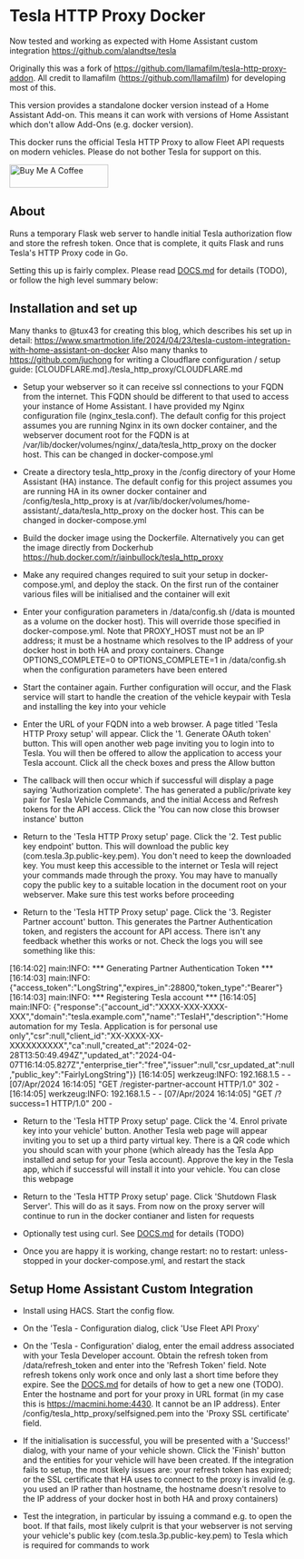 # Tesla HTTP Proxy Docker

Now tested and working as expected with Home Assistant custom integration https://github.com/alandtse/tesla

Originally this was a fork of https://github.com/llamafilm/tesla-http-proxy-addon. All credit to llamafilm (https://github.com/llamafilm) for developing most of this. 

This version provides a standalone docker version instead of a Home Assistant Add-on. This means it can work with versions of Home Assistant which don't allow Add-Ons (e.g. docker version).

This docker runs the official Tesla HTTP Proxy to allow Fleet API requests on modern vehicles. Please do not bother Tesla for support on this.

<a href="https://www.buymeacoffee.com/iainbullock" target="_blank"><img src="https://cdn.buymeacoffee.com/buttons/default-orange.png" alt="Buy Me A Coffee" height="41" width="174"></a>

## About
Runs a temporary Flask web server to handle initial Tesla authorization flow and store the refresh token.  Once that is complete, it quits Flask and runs Tesla's HTTP Proxy code in Go.

Setting this up is fairly complex.  Please read [DOCS.md](./tesla_http_proxy/DOCS.md) for details (TODO), or follow the high level summary below:

## Installation and set up

Many thanks to @tux43 for creating this blog, which describes his set up in detail: https://www.smartmotion.life/2024/04/23/tesla-custom-integration-with-home-assistant-on-docker
Also many thanks to https://github.com/juchong for writing a Cloudflare configuration / setup guide: [CLOUDFLARE.md]./tesla_http_proxy/CLOUDFLARE.md

 - Setup your webserver so it can receive ssl connections to your FQDN from the internet. This FQDN should be different to that used to access your instance of Home Assistant. I have provided my Nginx configuration file (nginx_tesla.conf). The default config for this project assumes you are running Nginx in its own docker container, and the webserver document root for the FQDN is at /var/lib/docker/volumes/nginx/_data/tesla_http_proxy on the docker host. This can be changed in docker-compose.yml

 - Create a directory tesla_http_proxy in the /config directory of your Home Assistant (HA) instance. The default config for this project assumes you are running HA in its owner docker container and /config/tesla_http_proxy is at /var/lib/docker/volumes/home-assistant/_data/tesla_http_proxy on the docker host. This can be changed in docker-compose.yml

 - Build the docker image using the Dockerfile. Alternatively you can get the image directly from Dockerhub https://hub.docker.com/r/iainbullock/tesla_http_proxy

 - Make any required changes required to suit your setup in docker-compose.yml, and deploy the stack. On the first run of the container various files will be initialised and the container will exit

 - Enter your configuration parameters in /data/config.sh (/data is mounted as a volume on the docker host). This will override those specified in docker-compose.yml. Note that PROXY_HOST must not be an IP address; it must be a hostname which resolves to the IP address of your docker host in both HA and proxy containers. Change OPTIONS_COMPLETE=0 to OPTIONS_COMPLETE=1 in /data/config.sh when the configuration parameters have been entered 
 
 - Start the container again. Further configuration will occur, and the Flask service will start to handle the creation of the vehicle keypair with Tesla and installing the key into your vehicle

 - Enter the URL of your FQDN into a web browser. A page titled 'Tesla HTTP Proxy setup' will appear. Click the '1. Generate OAuth token' button. This will open another web page inviting you to login into to Tesla. You will then be offered to allow the application to access your Tesla account. Click all the check boxes and press the Allow button

 - The callback will then occur which if successful will display a page saying 'Authorization complete'. The has generated a public/private key pair for Tesla Vehicle Commands, and the initial Access and Refresh tokens for the API access. Click the 'You can now close this browser instance' button

 - Return to the 'Tesla HTTP Proxy setup' page. Click the '2. Test public key endpoint' button. This will download the public key (com.tesla.3p.public-key.pem). You don't need to keep the downloaded key. You must keep this accessible to the internet or Tesla will reject your commands made through the proxy. You may have to manually copy the public key to a suitable location in the document root on your webserver. Make sure this test works before proceeding

 - Return to the 'Tesla HTTP Proxy setup' page. Click the '3. Register Partner account' button. This generates the Partner Authentication token, and registers the account for API access. There isn't any feedback whether this works or not. Check the logs you will see something like this:
   
[16:14:02] main:INFO: *** Generating Partner Authentication Token ***
[16:14:03] main:INFO: {"access_token":"LongString","expires_in":28800,"token_type":"Bearer"}
[16:14:03] main:INFO: *** Registering Tesla account ***
[16:14:05] main:INFO: {"response":{"account_id":"XXXX-XXX-XXXX-XXX","domain":"tesla.example.com","name":"TeslaH","description":"Home automation for my Tesla. Application is for personal use only","csr":null,"client_id":"XX-XXXX-XX-XXXXXXXXXX","ca":null,"created_at":"2024-02-28T13:50:49.494Z","updated_at":"2024-04-07T16:14:05.827Z","enterprise_tier":"free","issuer":null,"csr_updated_at":null,"public_key":"FairlyLongString"}}
[16:14:05] werkzeug:INFO: 192.168.1.5 - - [07/Apr/2024 16:14:05] "GET /register-partner-account HTTP/1.0" 302 -
[16:14:05] werkzeug:INFO: 192.168.1.5 - - [07/Apr/2024 16:14:05] "GET /?success=1 HTTP/1.0" 200 -

 -  Return to the 'Tesla HTTP Proxy setup' page. Click the '4. Enrol private key into your vehicle' button. Another Tesla web page will appear inviting you to set up a third party virtual key. There is a QR code which you should scan with your phone (which already has the Tesla App installed and setup for your Tesla account). Approve the key in the Tesla app, which if successful will install it into your vehicle. You can close this webpage

 - Return to the 'Tesla HTTP Proxy setup' page. Click 'Shutdown Flask Server'. This will do as it says. From now on the proxy server will continue to run in the docker contianer and listen for requests

 - Optionally test using curl. See [DOCS.md](./tesla_http_proxy/DOCS.md) for details (TODO)

 - Once you are happy it is working, change restart: no to restart: unless-stopped in your docker-compose.yml, and restart the stack

 ## Setup Home Assistant Custom Integration ##
 
 - Install using HACS. Start the config flow. 

 - On the 'Tesla - Configuration dialog, click 'Use Fleet API Proxy'

 - On the 'Tesla - Configuration' dialog, enter the email address associated with your Tesla Developer account. Obtain the refresh token from /data/refresh_token and enter into the 'Refresh Token' field. Note refresh tokens only work once and only last a short time before they expire. See the [DOCS.md](./tesla_http_proxy/DOCS.md) for details of how to get a new one (TODO). Enter the hostname and port for your proxy in URL format (in my case this is https://macmini.home:4430. It cannot be an IP address). Enter /config/tesla_http_proxy/selfsigned.pem into the 'Proxy SSL certificate' field.

 - If the initialisation is successful, you will be presented with a 'Success!' dialog, with your name of your vehicle shown. Click the 'Finish' button and the entities for your vehicle will have been created. If the integration fails to setup, the most likely issues are: your refresh token has expired; or the SSL certificate that HA uses to connect to the proxy is invalid (e.g. you used an IP rather than hostname, the hostname doesn't resolve to the IP address of your docker host in both HA and proxy containers)

 - Test the integration, in particular by issuing a command e.g. to open the boot. If that fails, most likely culprit is that your webserver is not serving your vehicle's public key (com.tesla.3p.public-key.pem) to Tesla which is required for commands to work
   
